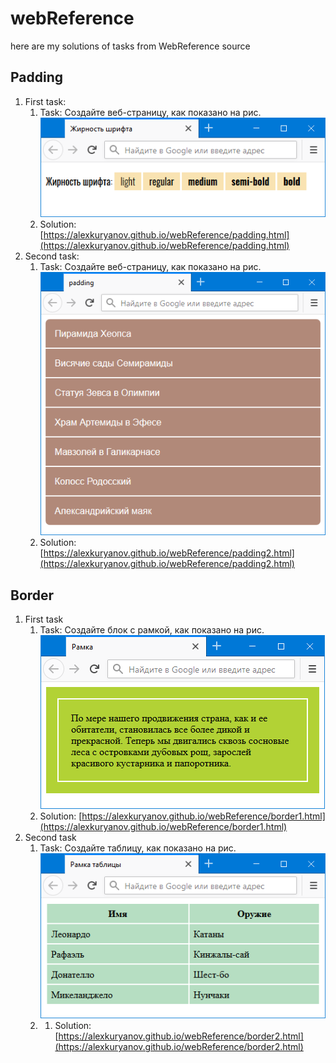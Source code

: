 # webReference

here are my solutions of tasks from WebReference source

## Padding
1. First task: 
    1. Task: Создайте веб-страницу, как показано на рис.    
    ![](images/font-weight.png)
    1. Solution: [https://alexkuryanov.github.io/webReference/padding.html](https://alexkuryanov.github.io/webReference/padding.html)
1. Second task:
    1. Task: Cоздайте веб-страницу, как показано на рис.    
    ![](images/padding.png)
    1. Solution: [https://alexkuryanov.github.io/webReference/padding2.html](https://alexkuryanov.github.io/webReference/padding2.html)
## Border
1. First task
    1. Task: Создайте блок с рамкой, как показано на рис.     
    ![](images/border.png)    
    1. Solution: [https://alexkuryanov.github.io/webReference/border1.html](https://alexkuryanov.github.io/webReference/border1.html)
1. Second task
    1. Task: Создайте таблицу, как показано на рис.    
    ![](images/table-border.png)
    1. 1. Solution: [https://alexkuryanov.github.io/webReference/border2.html](https://alexkuryanov.github.io/webReference/border2.html)
